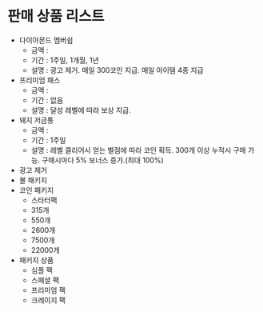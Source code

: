 # 판매 상품 리스트

- 다이아몬드 멤버쉽
    - 금액 : 
    - 기간 : 1주일, 1개월, 1년
    - 설명 : 광고 제거. 매일 300코인 지급. 매일 아이템 4종 지급
- 프리미엄 패스
    - 금액 : 
    - 기간 : 없음
    - 설명 : 달성 레벨에 따라 보상 지급.
- 돼지 저금통  
    - 금액 : 
    - 기간 : 1주일
    - 설명 : 레벨 클리어시 얻는 별점에 따라 코인 획득. 300개 이상 누적시 구매 가능. 구매시마다 5% 보너스 증가.(최대 100%)
- 광고 제거  
- 볼 패키지
- 코인 패키지
    - 스타터팩
    - 315개
    - 550개
    - 2600개
    - 7500개
    - 22000개
- 패키지 상품  
    * 심플 팩  
    * 스패셜 팩  
    * 프리미엄 팩
    * 크레이지 팩